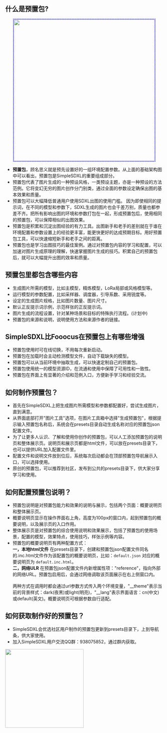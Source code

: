 ## 什么是预置包?
<div align=center><img width="450" style="border: 2px dotted blue;" src="https://v2.token.tm/img/SimpleSDXL_preset.png"></div>

* **预置包**，顾名思义就是预先设置好的一组环境配置参数。从上面的基础架构图中可以看出，预置包是SimpleSDXL的重要组成部分。
* 预置包代表了图片生成的一种预设风格，一类预设主题，亦是一种预设的方法范例。它将变幻无穷的图片创作分门别类，通过全面的参数设定确保出图的基本效果和质量。
* 预置包可以大幅降低普通用户使用SDXL出图的使用门槛。 因为即使相同的提示词，在不同的模型和参数下，SDXL生成的图片也会千差万别，质量也都参差不齐。把所有影响出图的环境和参数打包在一起，形成预置包后，使用相同的预置包，可以保障相似的出图效果。
* 预置包是积累和沉淀出图经验的有力工具。出图新手和老手的差别就在于谁在环境配置和参数设置上的经验更丰富，能更快更好的达成预期目标。用好预置包工具，可以快速缩短新手和老手之间的距离。
* 预置包也是学习出图技巧的最佳案例。通过对预置包内容的学习和配置，可以加速对图片生成原理的理解，快速掌握图片生成的技巧。积累自己的预置包后，就可以大幅提升出图的效率和质量。

## 预置包里都包含哪些内容
- 生成图片所需的模型，比如主模型，精炼模型，LoRa局部或风格模型等。
- 运行模型的参数配置，比如采样器、调度器，引导系数、采用锐度等。
- 设定的生成图片规格，比如图片数量、图片尺寸。
- 默认正反提示词示例，示范样张的正反提示词。
- 图片生成的流程设置，针对某种场景和目标的特殊执行流程。(计划中)
- 预置包的来源和说明，说明使用方法和来源作者的链接。

## SimpleSDXL比Fooocus在预置包上有哪些增强
- 预置包使用时可在线切换，不用每次重新启动。
- 预置包在加载时会主动检测模型文件，自动下载缺失的模型。
- 预置包可以从当前环境中抽取生成，可以快速定制自己的预置包。
- 预置包使用统一的模型资源ID，在流通和使用中保障了可用性和一致性。
- 预置包在界面上有显著的介绍和范例入口，方便新手学习和经验交流。

## 如何制作预置包？
- 首先在SimpleSDXL上把生成图片所需模型和参数都配置好，尝试生成图片，直到满意。
- 从界面底部打开"图片工具"选项，在图片工具箱中选择"生成预置包"，根据提示输入预置包名称后，系统会在presets目录自动生成名称对应的预置包json配置文件。
- 为了让更多人认识、了解和使用你创作的预置包，可以人工添加预置包的说明页和整体展示页。说明页和展示页都是html文件，可以放在presets目录下，也可以提供URL加入配置文件里。
- 配置文件和说明文件放到位后，系统每次启动都会在顶部预置包导航展示入口，可以选择使用。
- 原创的预置包，可以推荐到社区，发布到公共的presets目录下，供大家分享学习和使用。

## 如何配置预置包说明？
- 预置包说明是对预置包能力和效果的说明与展示，包括两个页面：概要说明页和整体展示页。
- 概要说明页显示在操作界面右上角，高度为100px的窗口内，起到预置包的概要说明，以及展示页的入口作用。
- 整体展示页是对预置包的综合使用说明和效果展示，包括了预置包的使用场景，配置的模型，效果特点，使用技巧，样张示例等内容。
- 预置包的概要说明页有两种配置方式：
<br>**一，本地html文件** 在presets目录下，创建和预置包json配置文件同名的.inc.html文件作为该配置包的概要说明页，比如：`default.json` 对应的概要说明页为 `default.inc.html`。
<br>**二，网络ULR** 在预置包json配置文件内新增属性项："reference"，指向外部的网络URL。预置包启用后，会通过网络调取该页面展示在右上侧窗口内。
<br><br>两种方式在调用时都会通过url参数方式传入两个环境变量，"__theme"表示当前的背景样式：dark(夜黑)或light(明亮)，"__lang"表示界面语言：cn(中文)或default(英文)。概要说明页可根据参数自行适配。

## 如何获取制作好的预置包？
- SimpleSDXL会优选社区用户制作的预置包更新到presets目录下，上到导航条，供大家使用。
- 加入SimpleSDXL用户交流QQ群：938075852，通过群内获取。
<img width="250" src="https://v2.token.tm/img/qqgroup.jpg">
